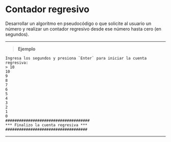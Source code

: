 ﻿# Contador regresivo

Desarrollar un algoritmo en pseudocódigo o que solicite al usuario un número y realizar un contador regresivo desde ese número hasta cero (en segundos).

---

> **Ejemplo**

```
Ingresa los segundos y presiona `Enter` para iniciar la cuenta regresiva:
> 10
10
9
8
7
6
5
4
3
2
1
0
#####################################
*** Finalizo la cuenta regresiva ***
####################################
```

---
